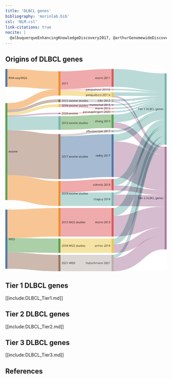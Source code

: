 ```yaml
---
title: 'DLBCL genes'
bibliography: 'morinlab.bib'
csl: 'NLM.csl'
link-citations: true
nocite: |
  @albuquerqueEnhancingKnowledgeDiscovery2017, @arthurGenomewideDiscoverySomatic2018, @bohleRoleEarlyBcell2013, @chapuyMolecularSubtypesDiffuse2018, @compagnoMutationsMultipleGenes2009, @davisChronicActiveBcellreceptor2010, @drevalGeneticSubdivisionsFollicular2023, @dunsCharacterizationDLBCLPMBL2021, @fanComprehensiveCharacterizationDriver2020, @hubschmannMutationalMechanismsShaping2021, @khodabakhshiRecurrentTargetsAberrant2012, @kwanhianMicroRNA142Mutated202012, @lenzOncogenicCARD11Mutations2008, @lohrDiscoveryPrioritizationSomatic2012, @mareschalWholeExomeSequencing2016, @morinFrequentMutationHistonemodifying2011, @morinGeneticLandscapesRelapsed2016, @morinMutationalStructuralAnalysis2013, @morinSomaticMutationsAltering2010, @ngoOncogenicallyActiveMYD882011, @novakWholeexomeAnalysisReveals2015, @okosunRecurrentMTORC1activatingRRAGC2016, @pararajalingamCodingNoncodingDrivers2020, @pasqualucciAnalysisCodingGenome2011, @pasqualucciHypermutationMultipleProtooncogenes2001, @pasqualucciInactivatingMutationsAcetyltransferase2011, @pasqualucciInactivationPRDM1BLIMP12006, @reddyGeneticFunctionalDrivers2017, @rushtonGeneticEvolutionaryPatterns2020, @schmitzGeneticsPathogenesisDiffuse2018, @schollMutationsRegionFAS2007, @shinBRAFV600EMAP2K12015, @tanakaFrequentIncidenceSomatic1992, @thomasMutationalAnalysisIkappaBalpha2004, @tiacciBRAFMutationsHairycell2011, @yildizActivatingSTAT6Mutations2015, @zhangGeneticHeterogeneityDiffuse2013
---
```


## Origins of DLBCL genes

![](DLBCL_sankey-1.svg)

## Tier 1 DLBCL genes

[[include:DLBCL_Tier1.md]]

## Tier 2 DLBCL genes

[[include:DLBCL_Tier2.md]]

## Tier 3 DLBCL genes

[[include:DLBCL_Tier3.md]]

## References